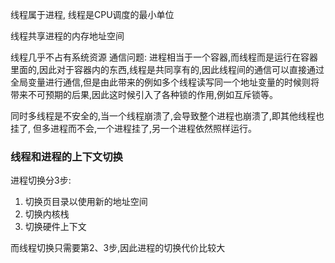 线程属于进程, 线程是CPU调度的最小单位

线程共享进程的内存地址空间

线程几乎不占有系统资源 通信问题:   进程相当于一个容器,而线程而是运行在容器里面的,因此对于容器内的东西,线程是共同享有的,因此线程间的通信可以直接通过全局变量进行通信,但是由此带来的例如多个线程读写同一个地址变量的时候则将带来不可预期的后果,因此这时候引入了各种锁的作用,例如互斥锁等。

同时多线程是不安全的,当一个线程崩溃了,会导致整个进程也崩溃了,即其他线程也挂了, 但多进程而不会,一个进程挂了,另一个进程依然照样运行。



### 线程和进程的上下文切换

进程切换分3步:

1. 切换页目录以使用新的地址空间
2. 切换内核栈
3. 切换硬件上下文

而线程切换只需要第2、3步,因此进程的切换代价比较大









